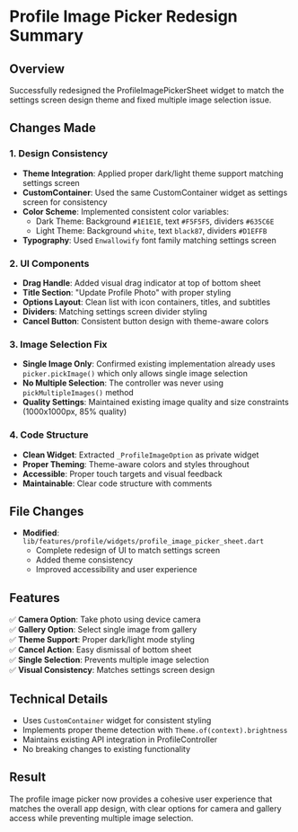 # Profile Image Picker Redesign Summary

## Overview
Successfully redesigned the ProfileImagePickerSheet widget to match the settings screen design theme and fixed multiple image selection issue.

## Changes Made

### 1. Design Consistency
- **Theme Integration**: Applied proper dark/light theme support matching settings screen
- **CustomContainer**: Used the same CustomContainer widget as settings screen for consistency
- **Color Scheme**: Implemented consistent color variables:
  - Dark Theme: Background `#1E1E1E`, text `#F5F5F5`, dividers `#635C6E`
  - Light Theme: Background `white`, text `black87`, dividers `#D1EFFB`
- **Typography**: Used `Enwallowify` font family matching settings screen

### 2. UI Components
- **Drag Handle**: Added visual drag indicator at top of bottom sheet
- **Title Section**: "Update Profile Photo" with proper styling
- **Options Layout**: Clean list with icon containers, titles, and subtitles
- **Dividers**: Matching settings screen divider styling
- **Cancel Button**: Consistent button design with theme-aware colors

### 3. Image Selection Fix
- **Single Image Only**: Confirmed existing implementation already uses `picker.pickImage()` which only allows single image selection
- **No Multiple Selection**: The controller was never using `pickMultipleImages()` method
- **Quality Settings**: Maintained existing image quality and size constraints (1000x1000px, 85% quality)

### 4. Code Structure
- **Clean Widget**: Extracted `_ProfileImageOption` as private widget
- **Proper Theming**: Theme-aware colors and styles throughout
- **Accessible**: Proper touch targets and visual feedback
- **Maintainable**: Clear code structure with comments

## File Changes
- **Modified**: `lib/features/profile/widgets/profile_image_picker_sheet.dart`
  - Complete redesign of UI to match settings screen
  - Added theme consistency
  - Improved accessibility and user experience

## Features
✅ **Camera Option**: Take photo using device camera  
✅ **Gallery Option**: Select single image from gallery  
✅ **Theme Support**: Proper dark/light mode styling  
✅ **Cancel Action**: Easy dismissal of bottom sheet  
✅ **Single Selection**: Prevents multiple image selection  
✅ **Visual Consistency**: Matches settings screen design  

## Technical Details
- Uses `CustomContainer` widget for consistent styling
- Implements proper theme detection with `Theme.of(context).brightness`
- Maintains existing API integration in ProfileController
- No breaking changes to existing functionality

## Result
The profile image picker now provides a cohesive user experience that matches the overall app design, with clear options for camera and gallery access while preventing multiple image selection.
